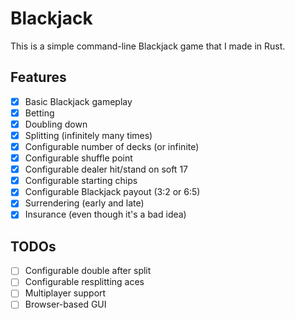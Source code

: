 # Blackjack

This is a simple command-line Blackjack game that I made in Rust.

## Features

- [x] Basic Blackjack gameplay
- [x] Betting
- [x] Doubling down
- [x] Splitting (infinitely many times)
- [x] Configurable number of decks (or infinite)
- [x] Configurable shuffle point
- [x] Configurable dealer hit/stand on soft 17
- [x] Configurable starting chips
- [x] Configurable Blackjack payout (3:2 or 6:5)
- [x] Surrendering (early and late)
- [x] Insurance (even though it's a bad idea)

## TODOs

- [ ] Configurable double after split
- [ ] Configurable resplitting aces
- [ ] Multiplayer support
- [ ] Browser-based GUI
